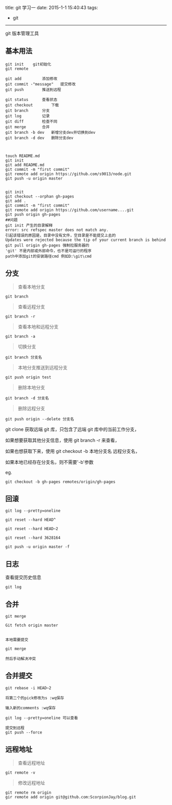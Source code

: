 title: git 学习一
date: 2015-1-1 15:40:43
tags:

- git

---

git 版本管理工具

<!--more-->

## 基本用法

    git init 	git初始化
    git remote

    git add			添加修改
    git commit -"message"	提交修改
    git push		推送到远程

    git status		查看状态
    git checkout		下载
    git branch		分支
    git log			记录
    git diff		检查不同
    git merge		合并
    git branch -b dev	新增分支dev并切换到dev
    git branch -d dev	删除分支dev



    touch README.md
    git init
    git add README.md
    git commit -m "first commit"
    git remote add origin https://github.com/s9013/node.git
    git push -u origin master


    git init
    git checkout --orphan gh-pages
    git add .
    git commit -m "first commit"
    git remote add origin https://github.com/username....git
    git push origin gh-pages
    ##问题
    git init 产生的目录解释
    error: src refspec master does not match any.
    引起该错误的原因是，目录中没有文件，空目录是不能提交上去的
    Updates were rejected because the tip of your current branch is behind
    git pull origin gh-pages 强制拉服务器的
    'git' 不是内部或外部命令，也不是可运行的程序
    path中添加git的安装路径cmd 例如D:\git\cmd

## 分支

> 查看本地分支

```
git branch
```

> 查看远程分支

```
git branch -r
```

> 查看本地和远程分支

```
git branch -a
```

> 切换分支

```
git branch 分支名
```

> 本地分支推送到远程分支

```
git push origin test
```

> 删除本地分支

```
git branch -d 分支名
```

> 删除远程分支

```
git push origin --delete 分支名
```

git clone 获取远端 git 库，只包含了远端 git 库中的当前工作分支，

如果想要获取其他分支信息，使用 git branch -r 来查看，

如果也想获取下来，使用 git checkout -b 本地分支名 远程分支名，

如果本地已经存在分支名，则不需要'-b'参数

eg.

```
git checkout -b gh-pages remotes/origin/gh-pages
```

## 回滚

```
git log --pretty=oneline

git reset --hard HEAD^

git reset --hard HEAD~2

git reset --hard 3628164

git push -u origin master -f
```

## 日志

查看提交历史信息

```
git log
```

## 合并

```
git merge

Git fetch origin master


本地需要提交

git merge

然后手动解决冲突
```

## 合并提交

```
git rebase -i HEAD~2

将第二个的pick修改为s :wq保存

输入新的comments :wq保存

git log --pretty=oneline 可以查看

提交到远程
git push --force
```

## 远程地址

> 查看远程地址

```
git remote -v
```

> 修改远程地址

```
git remote rm origin
gir remote add origin git@github.com:ScorpionJay/blog.git
```
